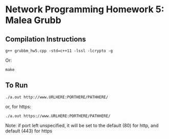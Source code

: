 # Network Programming Homework 5: Malea Grubb

## Compilation Instructions

    g++ grubbm_hw5.cpp -std=c++11 -lssl -lcrypto -g

Or:

    make

## To Run

    ./a.out http://www.URLHERE:PORTHERE/PATHHERE/

or, for https:

    ./a.out https://www.URLHERE:PORTHERE/PATHHERE/

Note: if port left unspecified, it will be set to the default (80) for http, and default (443) for https
